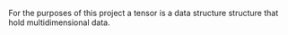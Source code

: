 For the purposes of this project a tensor is a data structure structure that hold multidimensional data.